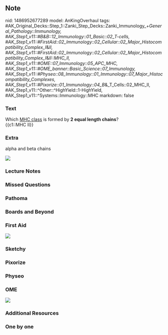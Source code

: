 ## Note
nid: 1486952677289
model: AnKingOverhaul
tags: #AK_Original_Decks::Step_1::Zanki_Step_Decks::Zanki_Immunology_+_General_Pathology::Immunology, #AK_Step1_v11::#B&B::12_Immunology::01_Basic::02_T-cells, #AK_Step1_v11::#FirstAid::02_Immunology::02_Cellular::02_Major_Histocompatibility_Complex_I_&_II, #AK_Step1_v11::#FirstAid::02_Immunology::02_Cellular::02_Major_Histocompatibility_Complex_I_&_II::MHC_II, #AK_Step1_v11::#OME::07_Immunology::05_APC_MHC, #AK_Step1_v11::#OME_banner::Basic_Science::07_Immunology, #AK_Step1_v11::#Physeo::08_Immunology::01_Immunology::07_Major_Histocompatibility_Complexes, #AK_Step1_v11::#Pixorize::01_Immunology::04_B_&_T_Cells::02_MHC_II, #AK_Step1_v11::^Other::^HighYield::1-HighYield, #AK_Step1_v11::^Systems::Immunology::MHC
markdown: false

### Text
<div>
  <div>
    Which <u>MHC class</u> is formed by <b>2 equal length
    chains</b>?
  </div>
  <div>
    {{c1::MHC II}}
  </div>
</div>

### Extra
alpha and beta chains
<div><img src="paste-94334661689704.jpg"></div>

### Lecture Notes


### Missed Questions


### Pathoma


### Boards and Beyond


### First Aid
<img src="tmp1yqhHD.png">

### Sketchy


### Pixorize


### Physeo


### OME
<div class="ome-widget">
  <a href=
  "https://onlinemeded.org/spa/immunology?ref=anki"><img src=
  "_OME_AnkiFlashcards_Topic_4.png"></a>
</div>

### Additional Resources


### One by one

